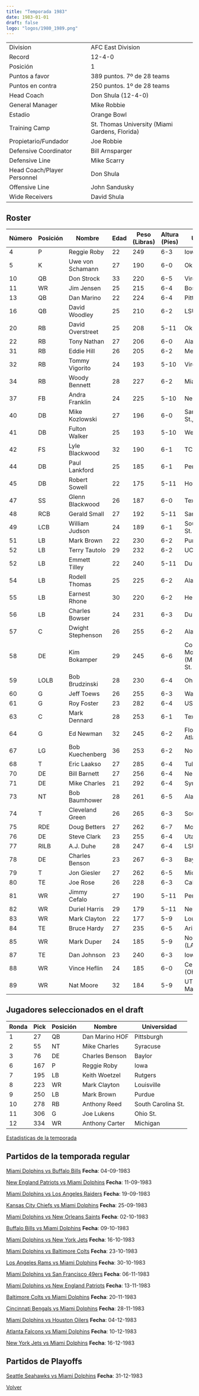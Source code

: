 ```yaml
---
title: "Temporada 1983"
date: 1983-01-01
draft: false
logo: "logos/1980_1989.png"
---
```


|                      |                      |
|-------------------------|---------------------------|
| Division               | AFC East Division            |
| Record                 | 12-4-0              |
| Posición               | 1            |
| Puntos a favor         | 389 puntos. 7º de 28 teams           |
| Puntos en contra       | 250 puntos. 1º de 28 teams       |
| Head Coach             | Don Shula (12-4-0)               |
| General Manager        | Mike Robbie      |
| Estadio                | Orange Bowl             |
| Training Camp          | St. Thomas University (Miami Gardens, Florida)        |
| Propietario/Fundador | Joe Robbie |
| Defensive Coordinator | Bill Arnsparger |
| Defensive Line | Mike Scarry |
| Head Coach/Player Personnel | Don Shula |
| Offensive Line | John Sandusky |
| Wide Receivers | David Shula |


## Roster

| Número | Posición | Nombre           | Edad | Peso (Libras) | Altura (Píes) | Universidad          |
|--------|----------|------------------|------|---------------|---------------|----------------------|
| 4 | P | Reggie Roby | 22 | 249 | 6-3 | Iowa |
| 5 | K | Uwe von Schamann | 27 | 190 | 6-0 | Oklahoma |
| 10 | QB | Don Strock | 33 | 220 | 6-5 | Virginia Tech |
| 11 | WR | Jim Jensen | 25 | 215 | 6-4 | Boston Univ. |
| 13 | QB | Dan Marino | 22 | 224 | 6-4 | Pittsburgh |
| 16 | QB | David Woodley | 25 | 210 | 6-2 | LSU |
| 20 | RB | David Overstreet | 25 | 208 | 5-11 | Oklahoma |
| 22 | RB | Tony Nathan | 27 | 206 | 6-0 | Alabama |
| 31 | RB | Eddie Hill | 26 | 205 | 6-2 | Memphis |
| 32 | RB | Tommy Vigorito | 24 | 193 | 5-10 | Virginia |
| 34 | RB | Woody Bennett | 28 | 227 | 6-2 | Miami (FL) |
| 37 | FB | Andra Franklin | 24 | 225 | 5-10 | Nebraska |
| 40 | DB | Mike Kozlowski | 27 | 196 | 6-0 | San Diego St.,BYU,Colorado |
| 41 | DB | Fulton Walker | 25 | 193 | 5-10 | West Virginia |
| 42 | FS | Lyle Blackwood | 32 | 190 | 6-1 | TCU |
| 44 | DB | Paul Lankford | 25 | 185 | 6-1 | Penn St. |
| 45 | DB | Robert Sowell | 22 | 175 | 5-11 | Howard |
| 47 | SS | Glenn Blackwood | 26 | 187 | 6-0 | Texas |
| 48 | RCB | Gerald Small | 27 | 192 | 5-11 | San Jose St. |
| 49 | LCB | William Judson | 24 | 189 | 6-1 | South Carolina St. |
| 51 | LB | Mark Brown | 22 | 230 | 6-2 | Purdue |
| 52 | LB | Terry Tautolo | 29 | 232 | 6-2 | UCLA |
| 52 | LB | Emmett Tilley | 22 | 240 | 5-11 | Duke |
| 54 | LB | Rodell Thomas | 25 | 225 | 6-2 | Alabama St. |
| 55 | LB | Earnest Rhone | 30 | 220 | 6-2 | Henderson St. |
| 56 | LB | Charles Bowser | 24 | 231 | 6-3 | Duke |
| 57 | C | Dwight Stephenson | 26 | 255 | 6-2 | Alabama |
| 58 | DE | Kim Bokamper | 29 | 245 | 6-6 | Concordia-Moorhead (MN),San Jose St. |
| 59 | LOLB | Bob Brudzinski | 28 | 230 | 6-4 | Ohio St. |
| 60 | G | Jeff Toews | 26 | 255 | 6-3 | Washington |
| 61 | G | Roy Foster | 23 | 282 | 6-4 | USC |
| 63 | C | Mark Dennard | 28 | 253 | 6-1 | Texas A&M |
| 64 | G | Ed Newman | 32 | 245 | 6-2 | Florida Atlantic,Duke |
| 67 | LG | Bob Kuechenberg | 36 | 253 | 6-2 | Notre Dame |
| 68 | T | Eric Laakso | 27 | 285 | 6-4 | Tulane |
| 70 | DE | Bill Barnett | 27 | 256 | 6-4 | Nebraska |
| 71 | DE | Mike Charles | 21 | 292 | 6-4 | Syracuse |
| 73 | NT | Bob Baumhower | 28 | 261 | 6-5 | Alabama |
| 74 | T | Cleveland Green | 26 | 265 | 6-3 | Southern |
| 75 | RDE | Doug Betters | 27 | 262 | 6-7 | Montana,Nevada |
| 76 | DE | Steve Clark | 23 | 255 | 6-4 | Utah |
| 77 | RILB | A.J. Duhe | 28 | 247 | 6-4 | LSU |
| 78 | DE | Charles Benson | 23 | 267 | 6-3 | Baylor |
| 79 | T | Jon Giesler | 27 | 262 | 6-5 | Michigan |
| 80 | TE | Joe Rose | 26 | 228 | 6-3 | California |
| 81 | WR | Jimmy Cefalo | 27 | 190 | 5-11 | Penn St. |
| 82 | WR | Duriel Harris | 29 | 179 | 5-11 | New Mexico St. |
| 83 | WR | Mark Clayton | 22 | 177 | 5-9 | Louisville |
| 84 | TE | Bruce Hardy | 27 | 235 | 6-5 | Arizona St. |
| 85 | WR | Mark Duper | 24 | 185 | 5-9 | Northwestern St. (LA) |
| 87 | TE | Dan Johnson | 23 | 240 | 6-3 | Iowa St. |
| 88 | WR | Vince Heflin | 24 | 185 | 6-0 | Central State (OH) |
| 89 | WR | Nat Moore | 32 | 184 | 5-9 | UT Martin,Florida |


## Jugadores seleccionados en el draft

| Ronda | Pick | Posición | Nombre           | Universidad          |
|-------|------|----------|------------------|----------------------|
| 1 | 27 | QB | Dan Marino HOF | Pittsburgh |
| 2 | 55 | NT | Mike Charles | Syracuse |
| 3 | 76 | DE | Charles Benson | Baylor |
| 6 | 167 | P | Reggie Roby | Iowa |
| 7 | 195 | LB | Keith Woetzel | Rutgers |
| 8 | 223 | WR | Mark Clayton | Louisville |
| 9 | 250 | LB | Mark Brown | Purdue |
| 10 | 278 | RB | Anthony Reed | South Carolina St. |
| 11 | 306 | G | Joe Lukens | Ohio St. |
| 12 | 334 | WR | Anthony Carter | Michigan |



[Estadisticas de la temporada](/historia/stats/1983)

## Partidos de la temporada regular

[Miami Dolphins vs Buffalo Bills](/historia/games/mia-buf-19830904) **Fecha**: 04-09-1983

[New England Patriots vs Miami Dolphins](/historia/games/ne-mia-19830911) **Fecha**: 11-09-1983

[Miami Dolphins vs Los Angeles Raiders](/historia/games/mia-rai-19830919) **Fecha**: 19-09-1983

[Kansas City Chiefs vs Miami Dolphins](/historia/games/kc-mia-19830925) **Fecha**: 25-09-1983

[Miami Dolphins vs New Orleans Saints](/historia/games/mia-no-19831002) **Fecha**: 02-10-1983

[Buffalo Bills vs Miami Dolphins](/historia/games/buf-mia-19831009) **Fecha**: 09-10-1983

[Miami Dolphins vs New York Jets](/historia/games/mia-nyj-19831016) **Fecha**: 16-10-1983

[Miami Dolphins vs Baltimore Colts](/historia/games/mia-clt-19831023) **Fecha**: 23-10-1983

[Los Angeles Rams vs Miami Dolphins](/historia/games/lar-mia-19831030) **Fecha**: 30-10-1983

[Miami Dolphins vs San Francisco 49ers](/historia/games/mia-sf-19831106) **Fecha**: 06-11-1983

[Miami Dolphins vs New England Patriots](/historia/games/mia-ne-19831113) **Fecha**: 13-11-1983

[Baltimore Colts vs Miami Dolphins](/historia/games/clt-mia-19831120) **Fecha**: 20-11-1983

[Cincinnati Bengals vs Miami Dolphins](/historia/games/cin-mia-19831128) **Fecha**: 28-11-1983

[Miami Dolphins vs Houston Oilers](/historia/games/mia-hou-19831204) **Fecha**: 04-12-1983

[Atlanta Falcons vs Miami Dolphins](/historia/games/atl-mia-19831210) **Fecha**: 10-12-1983

[New York Jets vs Miami Dolphins](/historia/games/nyj-mia-19831216) **Fecha**: 16-12-1983




## Partidos de Playoffs

[Seattle Seahawks vs Miami Dolphins](/historia/games/sea-mia-19831231) **Fecha**: 31-12-1983




[Volver](/historia)